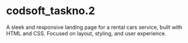 # codsoft_taskno.2
A sleek and responsive landing page for a rental cars service, built with HTML and CSS. Focused on layout, styling, and user experience.
